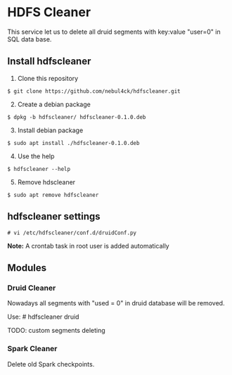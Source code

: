 # HDFS Cleaner

This service let us to delete all druid segments with key:value "user=0" in SQL data base.

## Install hdfscleaner

1. Clone this repository

```
$ git clone https://github.com/nebul4ck/hdfscleaner.git
```

2. Create a debian package

```
$ dpkg -b hdfscleaner/ hdfscleaner-0.1.0.deb
```

3. Install debian package

```
$ sudo apt install ./hdfscleaner-0.1.0.deb
```

4. Use the help

```
$ hdfscleaner --help
```

5. Remove hdscleaner

```
$ sudo apt remove hdfscleaner
```

## hdfscleaner settings

```
# vi /etc/hdfscleaner/conf.d/druidConf.py
```
**Note:** A crontab task in root user is added automatically

## Modules

### Druid Cleaner

Nowadays all segments with "used = 0" in druid database will be removed.

Use: # hdfscleaner druid

TODO: custom segments deleting

### Spark Cleaner

Delete old Spark checkpoints.
